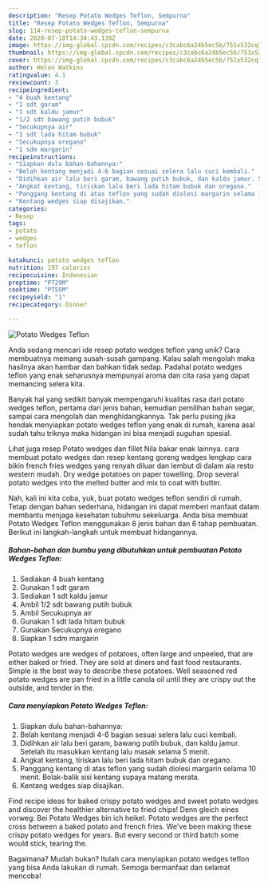 ```yaml
---
description: "Resep Potato Wedges Teflon, Sempurna"
title: "Resep Potato Wedges Teflon, Sempurna"
slug: 114-resep-potato-wedges-teflon-sempurna
date: 2020-07-18T14:34:43.138Z
image: https://img-global.cpcdn.com/recipes/c3cabc6a24b5ec5b/751x532cq70/potato-wedges-teflon-foto-resep-utama.jpg
thumbnail: https://img-global.cpcdn.com/recipes/c3cabc6a24b5ec5b/751x532cq70/potato-wedges-teflon-foto-resep-utama.jpg
cover: https://img-global.cpcdn.com/recipes/c3cabc6a24b5ec5b/751x532cq70/potato-wedges-teflon-foto-resep-utama.jpg
author: Helen Watkins
ratingvalue: 4.1
reviewcount: 3
recipeingredient:
- "4 buah kentang"
- "1 sdt garam"
- "1 sdt kaldu jamur"
- "1/2 sdt bawang putih bubuk"
- "Secukupnya air"
- "1 sdt lada hitam bubuk"
- "Secukupnya oregano"
- "1 sdm margarin"
recipeinstructions:
- "Siapkan dulu bahan-bahannya:"
- "Belah kentang menjadi 4-6 bagian sesuai selera lalu cuci kembali."
- "Didihkan air lalu beri garam, bawang putih bubuk, dan kaldu jamur. Setelah itu masukkan kentang lalu masak selama 5 menit."
- "Angkat kentang, tiriskan lalu beri lada hitam bubuk dan oregano."
- "Panggang kentang di atas teflon yang sudah diolesi margarin selama 10 menit. Bolak-balik sisi kentang supaya matang merata."
- "Kentang wedges siap disajikan."
categories:
- Resep
tags:
- potato
- wedges
- teflon

katakunci: potato wedges teflon 
nutrition: 197 calories
recipecuisine: Indonesian
preptime: "PT29M"
cooktime: "PT55M"
recipeyield: "1"
recipecategory: Dinner

---
```



![Potato Wedges Teflon](https://img-global.cpcdn.com/recipes/c3cabc6a24b5ec5b/751x532cq70/potato-wedges-teflon-foto-resep-utama.jpg)

Anda sedang mencari ide resep potato wedges teflon yang unik? Cara membuatnya memang susah-susah gampang. Kalau salah mengolah maka hasilnya akan hambar dan bahkan tidak sedap. Padahal potato wedges teflon yang enak seharusnya mempunyai aroma dan cita rasa yang dapat memancing selera kita.

Banyak hal yang sedikit banyak mempengaruhi kualitas rasa dari potato wedges teflon, pertama dari jenis bahan, kemudian pemilihan bahan segar, sampai cara mengolah dan menghidangkannya. Tak perlu pusing jika hendak menyiapkan potato wedges teflon yang enak di rumah, karena asal sudah tahu triknya maka hidangan ini bisa menjadi suguhan spesial.

Lihat juga resep Potato wedges dan fillet Nila bakar enak lainnya. cara membuat potato wedges dan resep kentang goreng wedges lengkap cara bikin french fries wedges yang renyah diluar dan lembut di dalam ala resto western mudah. Dry wedge potatoes on paper towelling. Drop several potato wedges into the melted butter and mix to coat with butter.


Nah, kali ini kita coba, yuk, buat potato wedges teflon sendiri di rumah. Tetap dengan bahan sederhana, hidangan ini dapat memberi manfaat dalam membantu menjaga kesehatan tubuhmu sekeluarga. Anda bisa membuat Potato Wedges Teflon menggunakan 8 jenis bahan dan 6 tahap pembuatan. Berikut ini langkah-langkah untuk membuat hidangannya.

<!--inarticleads1-->

##### Bahan-bahan dan bumbu yang dibutuhkan untuk pembuatan Potato Wedges Teflon:

1. Sediakan 4 buah kentang
1. Gunakan 1 sdt garam
1. Sediakan 1 sdt kaldu jamur
1. Ambil 1/2 sdt bawang putih bubuk
1. Ambil Secukupnya air
1. Gunakan 1 sdt lada hitam bubuk
1. Gunakan Secukupnya oregano
1. Siapkan 1 sdm margarin


Potato wedges are wedges of potatoes, often large and unpeeled, that are either baked or fried. They are sold at diners and fast food restaurants. Simple is the best way to describe these potatoes. Well seasoned red potato wedges are pan fried in a little canola oil until they are crispy out the outside, and tender in the. 

<!--inarticleads2-->

##### Cara menyiapkan Potato Wedges Teflon:

1. Siapkan dulu bahan-bahannya:
1. Belah kentang menjadi 4-6 bagian sesuai selera lalu cuci kembali.
1. Didihkan air lalu beri garam, bawang putih bubuk, dan kaldu jamur. Setelah itu masukkan kentang lalu masak selama 5 menit.
1. Angkat kentang, tiriskan lalu beri lada hitam bubuk dan oregano.
1. Panggang kentang di atas teflon yang sudah diolesi margarin selama 10 menit. Bolak-balik sisi kentang supaya matang merata.
1. Kentang wedges siap disajikan.


Find recipe ideas for baked crispy potato wedges and sweet potato wedges and discover the healthier alternative to fried chips! Denn gleich eines vorweg: Bei Potato Wedges bin ich heikel. Potato wedges are the perfect cross between a baked potato and french fries. We&#39;ve been making these crispy potato wedges for years. But every second or third batch some would stick, tearing the. 

Bagaimana? Mudah bukan? Itulah cara menyiapkan potato wedges teflon yang bisa Anda lakukan di rumah. Semoga bermanfaat dan selamat mencoba!
